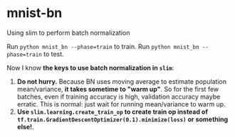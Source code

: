 # mnist-bn
Using slim to perform batch normalization

Run `python mnist_bn --phase=train` to train.
Run `python mnist_bn --phase=train` to test.

Now I know **the keys to use batch normalization in `slim`**:

1. **Do not hurry.** Because BN uses moving average to estimate population mean/variance, **it takes sometime to "warm up"**. So for the first few batches, even if training accuracy is high, validation accuracy maybe erratic. This is normal: just wait for running mean/variance to warm up.
2. **Use `slim.learning.create_train_op` to create train op instead of `tf.train.GradientDescentOptimizer(0.1).minimize(loss)` or something else!**.
